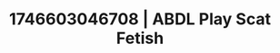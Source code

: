 ---
categories:
- AI-generated
- Shadow play
- Naughty librarian
- Erogenous zones
- Sensual choreography
- ASMR
- Whispers of pleasure
- Cosplay
image: /assets/images/1746603046708.jpg
layout: post
seo:
  description: Featured content with high-quality ABDL Play, Scat Fetish. HD images
    available.
  keywords: ABDL Play, Scat Fetish
  og_image: /assets/images/1746603046708.jpg
  schema_type: VisualArtwork
tags:
- ABDL Play
- '#1746603046708'
- Scat Fetish
title: 1746603046708 | ABDL Play Scat Fetish
---